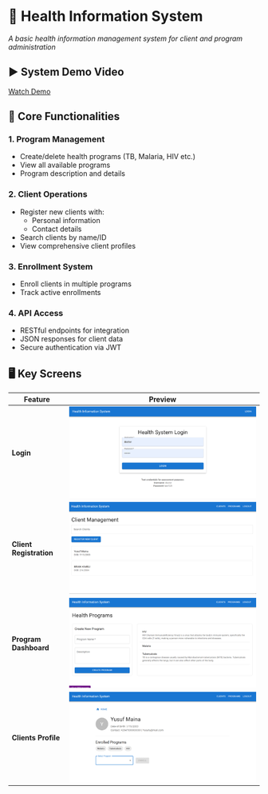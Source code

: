 # 🏥 Health Information System

*A basic health information management system for client and program administration*

## ▶️ System Demo Video
[Watch Demo](./client/public/Demo.mp4)
## 📌 Core Functionalities

### 1. Program Management
- Create/delete health programs (TB, Malaria, HIV etc.)
- View all available programs
- Program description and details

### 2. Client Operations
- Register new clients with:
  - Personal information
  - Contact details
- Search clients by name/ID
- View comprehensive client profiles

### 3. Enrollment System
- Enroll clients in multiple programs
- Track active enrollments

### 4. API Access
- RESTful endpoints for integration
- JSON responses for client data
- Secure authentication via JWT

## 🖥️ Key Screens

| Feature | Preview |
|---------|---------|
| **Login** | ![Login Screen](/client/public/images/login.png) |
| **Client Registration** | ![Registration](/client/public/images/clients.png) |
| **Program Dashboard** | ![Programs](/client/public/images/programs.png) |
| **Clients Profile** | ![Programs](/client/public/images/clientsProfile.png) |
